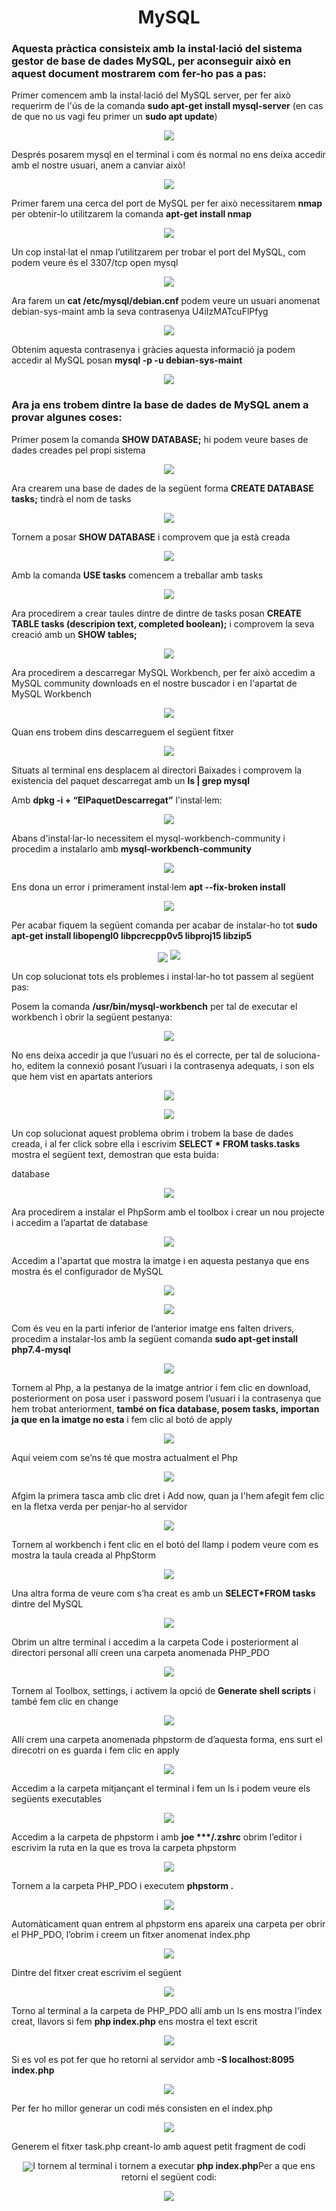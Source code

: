 <h1 align=center>MySQL</h1>
<h3>Aquesta pràctica consisteix amb la instal·lació del sistema gestor de base de dades MySQL, per aconseguir això en aquest document mostrarem com fer-ho pas a pas:</h3>


<p>Primer comencem amb la instal·lació del MySQL server, per fer això requerirm de l'ús de la comanda <b>sudo apt-get install mysql-server</b> (en cas de que no us vagi feu primer un <b>sudo apt update</b>)</p>
<p align=center>
<img align=center src=https://user-images.githubusercontent.com/91154202/167886989-70218741-dd81-4479-a067-7f012c2d85b4.png>
<p/>

<p>Després posarem mysql en el terminal i com és normal no ens deixa accedir amb el nostre usuari, anem a canviar això!</p>
<p align=center>
<img align=center src=https://user-images.githubusercontent.com/91154202/167886854-26be46d2-b33d-43a7-9f24-70acc623ec57.png>
</p>

<p>Primer farem una cerca del port de MySQL per fer això necessitarem <b>nmap</b> per obtenir-lo utilitzarem la comanda <b>apt-get install nmap</b></p>
<p align=center>
<img align=center src=https://user-images.githubusercontent.com/91154202/167885932-38931a83-374f-4e0b-8b85-9410576e3f5c.png>
</p>

<p>Un cop instal·lat el nmap l’utilitzarem per trobar el port del MySQL, com podem veure és el 3307/tcp open mysql</p>

<p align=center>
<img align=center src=https://user-images.githubusercontent.com/91154202/167887324-55a5cf7b-b00e-4eb3-b03c-1db9cf45bb28.png>
</p>
     
<p>Ara farem un <b>cat /etc/mysql/debian.cnf</b> podem veure un usuari anomenat debian-sys-maint amb la seva contrasenya U4iIzMATcuFlPfyg</p>
<p align=center>
<img align=center src=https://user-images.githubusercontent.com/91154202/167888005-0669b02e-4159-41c7-bd42-4e5933cc4552.png>
</p>
     
<p>Obtenim aquesta contrasenya i gràcies aquesta informació  ja podem accedir al MySQL posan <b>mysql -p -u debian-sys-maint</b></p>
<p align=center>
<img align=center src=https://user-images.githubusercontent.com/91154202/167888440-e6ada027-bf1b-4a7c-b5a1-796096f56344.png>
</p>
     
<h3>Ara ja ens trobem dintre la base de dades de MySQL anem a provar algunes coses: </h3>
<p>Primer posem la comanda <b>SHOW DATABASE;</b> hi podem veure bases de dades creades pel propi sistema</p>
<p align=center>
<img align=center src=https://user-images.githubusercontent.com/91154202/167888631-b3cea920-2581-4292-88c8-bb4fc003bff3.png>
</p>
     
<p>Ara crearem una base de dades de la següent forma <b>CREATE DATABASE tasks;</b> tindrà el nom de tasks </p>
<p align=center>
<img align=center src=https://user-images.githubusercontent.com/91154202/167888742-b8e19142-6bae-4f7d-9a81-61ea3750d0de.png>
</p>
<p>Tornem a posar <b>SHOW DATABASE</b> i comprovem que ja està creada</p>
<p align=center>
<img align=center src=https://user-images.githubusercontent.com/91154202/167888801-2eefcc63-bd51-4959-b424-c2ddb7022ffe.png
</p>     
<p>Amb la comanda <b>USE tasks</b> comencem a treballar amb tasks</p>
<p align=center>
<img align=center src=https://user-images.githubusercontent.com/91154202/167888878-a7a7ee72-a803-48ff-9b4d-d7cfd2e499aa.png>
</p>     
<p>Ara procedirem a crear taules dintre de dintre de tasks posan <b>CREATE TABLE tasks (descripion text, completed boolean);</b> i comprovem la seva creació amb un <b>SHOW tables;</b></p>
<p align=center>
<img align=center src=https://user-images.githubusercontent.com/91154202/167889018-b1fea6c0-cf02-4976-912e-f00d69ef51b5.png>
</p>     
<p>Ara procedirem a descarregar MySQL Workbench, per fer això accedim a MySQL community downloads en el nostre buscador i en l'apartat de MySQL Workbench</p>
<p align=center>
<img align=center src=https://user-images.githubusercontent.com/91154202/167889088-bffdcc98-ffa8-482f-b8d2-d5104c307cd6.png>
</p>
     
<p>Quan ens trobem dins descarreguem el següent fitxer</p>
<p align=center>
<img align=center src=https://user-images.githubusercontent.com/91154202/167897817-ed2d827e-94e4-4c81-9891-4b9d71361cba.png>
</p>

<p>Situats al terminal ens desplacem al directori Baixades i comprovem la existencia del paquet descarregat amb un <b>ls | grep mysql</b></p>  
<p>Amb <b>dpkg -i + “ElPaquetDescarregat”</b> l'instal·lem:</p>
<p align=center>
<img align=center src=https://user-images.githubusercontent.com/91154202/167898053-a330a114-689f-4bf1-8a2a-c16b2f31d4b0.png)>
</p>     
<p>Abans d'instal·lar-lo necessitem el mysql-workbench-community i procedim a instalarlo amb <b>mysql-workbench-community</b></p>
<p align=center>
<img align=center src=https://user-images.githubusercontent.com/91154202/167898249-081a9aa1-d091-4f0a-9667-77af436dd1be.png>
</p>     
<p>Ens dona un error i primerament instal·lem <b>apt --fix-broken install</b></p>
<p align=center>
<img align=center src=https://user-images.githubusercontent.com/91154202/167898534-a82f3e82-82fb-4586-a216-4806d0e7385d.png>
</p>     
<p>Per acabar fiquem la següent comanda per acabar de instalar-ho tot <b>sudo apt-get install libopengl0 libpcrecpp0v5 libproj15 libzip5</b></p>
<p align=center>
<img align=center src=https://user-images.githubusercontent.com/91154202/167898675-5060afd7-4945-48a5-8e20-f4ebe9395a08.png>
<img src=https://user-images.githubusercontent.com/91154202/167898889-91553409-e9af-49f3-b6ac-63f792abd854.png>
</p>     
<p>Un cop solucionat tots els problemes i instal·lar-ho tot passem al següent pas:</p>  
<p>Posem la comanda <b>/usr/bin/mysql-workbench</b> per tal de executar el workbench i obrir la següent pestanya: </p>
<p align=center>
<img align=center src=https://user-images.githubusercontent.com/91154202/167898978-1acdda55-6b18-456f-9c28-c1dac7e09108.png>
</p>     
<p>No ens deixa accedir ja que l’usuari no és el correcte, per tal de soluciona-ho, editem la connexió posant l’usuari i la contrasenya adequats, i son els que hem vist en apartats anteriors</p>
<p align=center>
<img align=center src=https://user-images.githubusercontent.com/91154202/167899066-2f5474ad-3a6f-45ad-9669-6c05578b7f81.png>
</p>   
<p align=center>
<img align=center src=https://user-images.githubusercontent.com/91154202/167899494-94a1667e-2417-4aba-b408-7ef9648f98a9.png>
</p>   
<p>Un cop solucionat aquest problema obrim i trobem la base de dades creada, i al fer click sobre ella i escrivim <b>SELECT * FROM tasks.tasks</b> mostra el següent text, demostran que esta buida: </p>  
database</p>
<p align=center>
<img align=center src=https://user-images.githubusercontent.com/91154202/167899857-c5f9a1a3-3396-4648-8cc0-ea3cc69ef716.png>
</p>   
<p>Ara procedirem a instalar el PhpSorm amb el toolbox i crear un nou projecte i accedim a l’apartat de database</p>
<p align=center>
<img align=center src=https://user-images.githubusercontent.com/91154202/167901092-1f7837bc-e24b-469c-b7fa-2dad3a0b41a6.png>
</p>     
<p>Accedim a l'apartat que mostra la imatge i en aquesta pestanya que ens mostra és el configurador de MySQL</p>
<p align=center>
<img align=center src=https://user-images.githubusercontent.com/91154202/167901850-52ac90c0-e0b9-4dbc-b1be-01fa4d0c259c.png>
</p>    
<p align=center>
<img align=center src=https://user-images.githubusercontent.com/91154202/167902199-e961da6d-06c3-4405-988a-2d9d338a45e5.png>
</p>         
<p>Com és veu en la parti inferior de l’anterior imatge ens falten drivers, procedim a instalar-los amb la següent comanda <b>sudo apt-get install php7.4-mysql</b></p>
<p align=center>
<img align=center src=https://user-images.githubusercontent.com/91154202/167902471-8719152c-4a6a-41dd-9bce-23171b07aa9f.png>
</p>     
<p>Tornem al Php, a la pestanya de la imatge antrior i fem clic en download, posteriorment on posa user i password posem l’usuari i la contrasenya que hem trobat anteriorment, <b>també on fica database, posem tasks, importan ja que en la imatge no esta</b> i fem clic al botó de apply</p>
<p align=center>
<img align=center src=https://user-images.githubusercontent.com/91154202/167904968-cd073453-c301-4638-9b51-9f1ededdf50d.png>
</p>    
<p>Aquí veiem com se’ns té que mostra actualment el Php</p>
<p align=center>
<img align=center src=https://user-images.githubusercontent.com/91154202/167905090-07d29654-5488-405d-aab0-72a1d11d9913.png>
</p>     
<p>Afgim la primera tasca amb clic dret i Add now, quan ja l'hem afegit fem clic en la fletxa verda per penjar-ho al servidor</p>
<p align=center>
<img align=center src=
</p>     
<p>Tornem al workbench i fent clic en el botó del llamp i podem veure com es mostra la taula creada al PhpStorm</p>
<p align=center>
<img align=center src=
</p>    
<p>Una altra forma de veure com s’ha creat es amb un <b>SELECT*FROM tasks</b> dintre del MySQL</p>
<p align=center>
<img align=center src=
</p>     
<p>Obrim un altre terminal i accedim a la carpeta Code i posteriorment al directori personal allí creen una carpeta anomenada PHP_PDO</p>
<p align=center>
<img align=center src=
</p>    
<p>Tornem al Toolbox, settings, i activem la opció de <b>Generate shell scripts</b> i també fem clic en change</p>
<p align=center>
<img align=center src=
</p>
<p>Allí crem una carpeta anomenada phpstorm de d’aquesta forma, ens surt el direcotri on es guarda i fem clic en apply</p>
<p align=center>
<img align=center src=
</p>  
<p>Accedim a la carpeta mitjançant el terminal i fem un ls i podem veure els següents executables</p>
<p align=center>
<img align=center src=
</p>   
<p>Accedim a la carpeta de phpstorm i amb <b>joe ***/.zshrc</b> obrim l’editor i escrivim la ruta en la que es trova la carpeta phpstorm</p>
<p align=center>
<img align=center src=
</p>   
<p>Tornem a la carpeta PHP_PDO i executem <b>phpstorm .</b></p>
<p align=center>
<img align=center src=
</p>  
<p>Automàticament quan entrem al phpstorm ens apareix una carpeta per obrir el PHP_PDO, l’obrim i creem un fitxer anomenat index.php </p>
<p align=center>
<img align=center src=
</p>
<p>Dintre del fitxer creat escrivim el següent</p>
<p align=center>
<img align=center src=
</p>    
<p>Torno al terminal a la carpeta de PHP_PDO allí amb un ls ens mostra l'índex creat, llavors si fem <b>php index.php</b> ens mostra el text escrit</p>
<p align=center>
<img align=center src=
</p> 
<p>Si es vol es pot fer que ho retorni al servidor amb <b>-S localhost:8095 index.php</b></p>
<p align=center>
<img align=center src=
</p>
<p>Per fer ho millor generar un codi més consisten en el index.php</p>
<p align=center>
<img align=center src=
</p>
     
<p>Generem el fitxer task.php creant-lo amb aquest petit fragment de codi</p>
<p align=center>
<img align=center src=
     
<p>I tornem al terminal i tornem a executar  <b>php index.php</b>Per a que ens retorni el següent codi: </p>
<p align=center>
<img align=center src=
